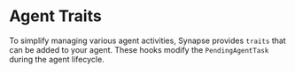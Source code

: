 # Agent Traits

To simplify managing various agent activities, Synapse provides `traits` that can be added to your agent. These hooks modify the `PendingAgentTask` during the agent lifecycle.
